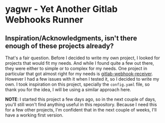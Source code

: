 # yagwr - Yet Another Gitlab Webhooks Runner


## Inspiration/Acknowledgments, isn't there enough of these projects already?

That's a fair question. Before I decided to write my own project, I looked for
projects that would fit my needs. And while I found quite a few out there, they were
either to simple or to complex for my needs. One project in particular that got
almost right for my needs is [gitlab-webhook-receiver][gitlab-webhook-receiver].
However I had a few issues with it when I tested it, so I decided to write my
own. I took inspiration on this project, specially the `config.yaml` file, so thank you
for the idea, I will be using a similar approach here.

**NOTE**: I started this project a few days ago, so in the next couple of days,
you'll still won't find anything useful in this repository. Because I need this
for a few other projects, I'm confident that in the next couple of
weeks, I'll have a working first version.



[gitlab-webhook-receiver]: https://github.com/pstauffer/gitlab-webhook-receiver

